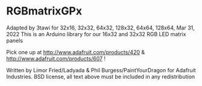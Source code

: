 # RGBmatrixGPx 
Adapted by 3tawi for 32x16, 32x32, 64x32, 128x32, 64x64, 128x64, Mar 31, 2022
This is an Arduino library for our 16x32 and 32x32 RGB LED matrix panels

Pick one up at http://www.adafruit.com/products/420 & http://www.adafruit.com/products/607 !

Written by Limor Fried/Ladyada & Phil Burgess/PaintYourDragon for Adafruit Industries.
BSD license, all text above must be included in any redistribution
